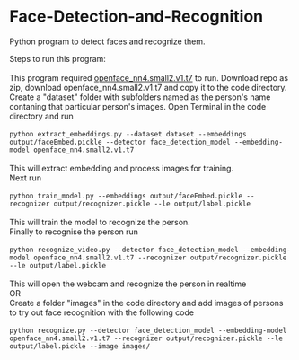 # Face-Detection-and-Recognition
Python program to detect faces and recognize them.

Steps to run this program:<br/><br/>
This program required [openface_nn4.small2.v1.t7](https://github.com/pyannote/pyannote-data/blob/master/openface.nn4.small2.v1.t7) to run.
Download repo as zip, download openface_nn4.small2.v1.t7 and copy it to the code directory.
Create a "dataset" folder with subfolders named as the person's name contaning that particular person's images.
Open Terminal in the code directory and run <br/><br/>
```python extract_embeddings.py --dataset dataset --embeddings output/faceEmbed.pickle --detector face_detection_model --embedding-model openface_nn4.small2.v1.t7```<br/><br/>
This will extract embedding and process images for training.<br/>
Next run<br/><br/>
```python train_model.py --embeddings output/faceEmbed.pickle --recognizer output/recognizer.pickle --le output/label.pickle```<br/><br/>
This will train the model to recognize the person.<br/>
Finally to recognise the person run<br/><br/>
```python recognize_video.py --detector face_detection_model --embedding-model openface_nn4.small2.v1.t7 --recognizer output/recognizer.pickle --le output/label.pickle```<br/><br/>
This will open the webcam and recognize the person in realtime<br/>
                OR<br/>
Create a folder "images" in the code directory and add images of persons to try out face recognition with the following code<br/><br/>
```python recognize.py --detector face_detection_model --embedding-model openface_nn4.small2.v1.t7 --recognizer output/recognizer.pickle --le output/label.pickle --image images/```
